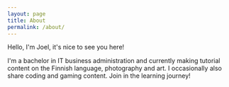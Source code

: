 ```yaml
---
layout: page
title: About
permalink: /about/
---
```


Hello, I'm Joel, it's nice to see you here!

I'm a bachelor in IT business administration and currently making tutorial content on the Finnish language, photography and art. I occasionally also share coding and gaming content. Join in the learning journey! 